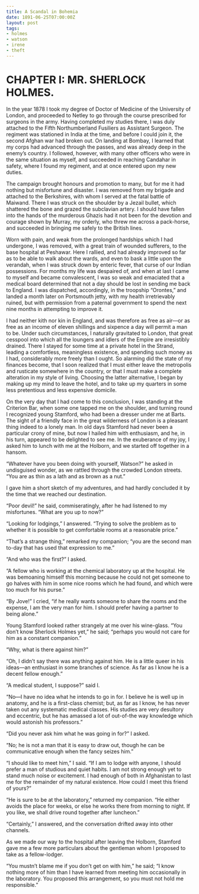 ```yaml
---
title: A Scandal in Bohemia
date: 1891-06-25T07:00:00Z
layout: post
tags:
- holmes
- watson
- irene
- theft
---
```

# CHAPTER I:  MR. SHERLOCK HOLMES.
In the year 1878 I took my degree of Doctor of Medicine of the University of
London, and proceeded to Netley to go through the course prescribed for
surgeons in the army. Having completed my studies there, I was duly attached to
the Fifth Northumberland Fusiliers as Assistant Surgeon. The regiment was
stationed in India at the time, and before I could join it, the second Afghan
war had broken out. On landing at Bombay, I learned that my corps had advanced
through the passes, and was already deep in the enemy’s country. I followed,
however, with many other officers who were in the same situation as myself, and
succeeded in reaching Candahar in safety, where I found my regiment, and at
once entered upon my new duties.

The campaign brought honours and promotion to many, but for me it had nothing
but misfortune and disaster. I was removed from my brigade and attached to the
Berkshires, with whom I served at the fatal battle of Maiwand. There I was
struck on the shoulder by a Jezail bullet, which shattered the bone and grazed
the subclavian artery. I should have fallen into the hands of the murderous
Ghazis had it not been for the devotion and courage shown by Murray, my
orderly, who threw me across a pack-horse, and succeeded in bringing me safely
to the British lines.

Worn with pain, and weak from the prolonged hardships which I had undergone, I
was removed, with a great train of wounded sufferers, to the base hospital at
Peshawar. Here I rallied, and had already improved so far as to be able to walk
about the wards, and even to bask a little upon the verandah, when I was struck
down by enteric fever, that curse of our Indian possessions. For months my life
was despaired of, and when at last I came to myself and became convalescent, I
was so weak and emaciated that a medical board determined that not a day should
be lost in sending me back to England. I was dispatched, accordingly, in the
troopship “Orontes,” and landed a month later on Portsmouth jetty, with my
health irretrievably ruined, but with permission from a paternal government to
spend the next nine months in attempting to improve it.

I had neither kith nor kin in England, and was therefore as free as air—or as
free as an income of eleven shillings and sixpence a day will permit a man to
be. Under such circumstances, I naturally gravitated to London, that great
cesspool into which all the loungers and idlers of the Empire are irresistibly
drained. There I stayed for some time at a private hotel in the Strand, leading
a comfortless, meaningless existence, and spending such money as I had,
considerably more freely than I ought. So alarming did the state of my finances
become, that I soon realized that I must either leave the metropolis and
rusticate somewhere in the country, or that I must make a complete alteration
in my style of living. Choosing the latter alternative, I began by making up my
mind to leave the hotel, and to take up my quarters in some less pretentious
and less expensive domicile.

On the very day that I had come to this conclusion, I was standing at the
Criterion Bar, when some one tapped me on the shoulder, and turning round I
recognized young Stamford, who had been a dresser under me at Barts. The sight
of a friendly face in the great wilderness of London is a pleasant thing indeed
to a lonely man. In old days Stamford had never been a particular crony of
mine, but now I hailed him with enthusiasm, and he, in his turn, appeared to be
delighted to see me. In the exuberance of my joy, I asked him to lunch with me
at the Holborn, and we started off together in a hansom.

“Whatever have you been doing with yourself, Watson?” he asked in undisguised
wonder, as we rattled through the crowded London streets. “You are as thin as a
lath and as brown as a nut.”

I gave him a short sketch of my adventures, and had hardly concluded it by the
time that we reached our destination.

“Poor devil!” he said, commiseratingly, after he had listened to my
misfortunes. “What are you up to now?”

“Looking for lodgings,” I answered. “Trying to solve the problem as to whether
it is possible to get comfortable rooms at a reasonable price.”

“That’s a strange thing,” remarked my companion; “you are the second man to-day
that has used that expression to me.”

“And who was the first?” I asked.

“A fellow who is working at the chemical laboratory up at the hospital. He was
bemoaning himself this morning because he could not get someone to go halves
with him in some nice rooms which he had found, and which were too much for his
purse.”

“By Jove!” I cried, “if he really wants someone to share the rooms and the
expense, I am the very man for him. I should prefer having a partner to being
alone.”

Young Stamford looked rather strangely at me over his wine-glass. “You don’t
know Sherlock Holmes yet,” he said; “perhaps you would not care for him as a
constant companion.”

“Why, what is there against him?”

“Oh, I didn’t say there was anything against him. He is a little queer in his
ideas—an enthusiast in some branches of science. As far as I know he is a
decent fellow enough.”

“A medical student, I suppose?” said I.

“No—I have no idea what he intends to go in for. I believe he is well up in
anatomy, and he is a first-class chemist; but, as far as I know, he has never
taken out any systematic medical classes. His studies are very desultory and
eccentric, but he has amassed a lot of out-of-the way knowledge which would
astonish his professors.”

“Did you never ask him what he was going in for?” I asked.

“No; he is not a man that it is easy to draw out, though he can be
communicative enough when the fancy seizes him.”

“I should like to meet him,” I said. “If I am to lodge with anyone, I should
prefer a man of studious and quiet habits. I am not strong enough yet to stand
much noise or excitement. I had enough of both in Afghanistan to last me for
the remainder of my natural existence. How could I meet this friend of yours?”

“He is sure to be at the laboratory,” returned my companion. “He either avoids
the place for weeks, or else he works there from morning to night. If you like,
we shall drive round together after luncheon.”

“Certainly,” I answered, and the conversation drifted away into other channels.

As we made our way to the hospital after leaving the Holborn, Stamford gave me
a few more particulars about the gentleman whom I proposed to take as a
fellow-lodger.

“You mustn’t blame me if you don’t get on with him,” he said; “I know nothing
more of him than I have learned from meeting him occasionally in the
laboratory. You proposed this arrangement, so you must not hold me
responsible.”


